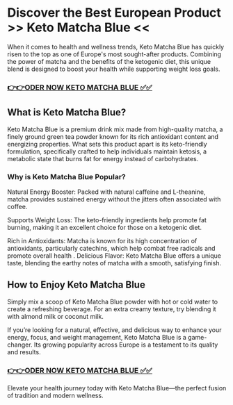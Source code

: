 # Discover the Best European Product >> Keto Matcha Blue <<

When it comes to health and wellness trends, Keto Matcha Blue has quickly risen to the top as one of Europe's most sought-after products. Combining the power of matcha and the benefits of the ketogenic diet, this unique blend is designed to boost your health while supporting weight loss goals.

### [**👉👉ODER NOW KETO MATCHA BLUE ✅✅**](https://sites.google.com/view/keto-matcha-blue-2025/home)

## What is Keto Matcha Blue?

Keto Matcha Blue is a premium drink mix made from high-quality matcha, a finely ground green tea powder known for its rich antioxidant content and energizing properties. What sets this product apart is its keto-friendly formulation, specifically crafted to help individuals maintain ketosis, a metabolic state that burns fat for energy instead of carbohydrates.

### Why is Keto Matcha Blue Popular?

Natural Energy Booster: Packed with natural caffeine and L-theanine, matcha provides sustained energy without the jitters often associated with coffee.

Supports Weight Loss: The keto-friendly ingredients help promote fat burning, making it an excellent choice for those on a ketogenic diet.

Rich in Antioxidants: Matcha is known for its high concentration of antioxidants, particularly catechins, which help combat free radicals and promote overall health
.
Delicious Flavor: Keto Matcha Blue offers a unique taste, blending the earthy notes of matcha with a smooth, satisfying finish.

## How to Enjoy Keto Matcha Blue

Simply mix a scoop of Keto Matcha Blue powder with hot or cold water to create a refreshing beverage. For an extra creamy texture, try blending it with almond milk or coconut milk.

If you’re looking for a natural, effective, and delicious way to enhance your energy, focus, and weight management, Keto Matcha Blue is a game-changer. Its growing popularity across Europe is a testament to its quality and results.

### [**👉👉ODER NOW KETO MATCHA BLUE ✅✅**](https://sites.google.com/view/keto-matcha-blue-2025/home)

Elevate your health journey today with Keto Matcha Blue—the perfect fusion of tradition and modern wellness.









